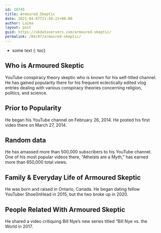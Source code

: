 ```yaml
---
id: 18745
title: Armoured Skeptic
date: 2021-04-07T21:49:21+00:00
author: Laima
layout: post
guid: https://ukdataservers.com/armoured-skeptic/
permalink: /04/07/armoured-skeptic/
---
```


* some text
{: toc}


## Who is Armoured Skeptic
                  
                  
                  
YouTube conspiracy theory skeptic who is known for his self-titled channel. He has gained popularity there for his frequent eclectically edited vlog entries dealing with various conspiracy theories concerning religion, politics, and science. 
                  
              
            
              
            
                
                
                
## Prior to Popularity
                  
                  
                  
He began his YouTube channel on February 26, 2014. He posted his first video there on March 27, 2014.
                  
              
            
              
            
                
                
                
## Random data
                  
                  
                  
He has amassed more than 500,000 subscribers to his YouTube channel. One of his most popular videos there, &#8220;Atheists are a Myth,&#8221; has earned more than 650,000 total views.
                  
              
            
              
            
                
                
                
## Family & Everyday Life of Armoured Skeptic
                  
                  
                  
He was born and raised in Ontario, Canada. He began dating fellow YouTuber Shoe0nHead in 2015, but the two broke up in 2020.
                  
              
            
              
            
                
                
                
## People Related With Armoured Skeptic
                  
                  
                  
He shared a video critiquing Bill Nye&#8217;s new series titled &#8220;Bill Nye vs. the World in 2017.
                  
              
            
              
            
                
              
            
              
              
            
            
              
            
          
          
          